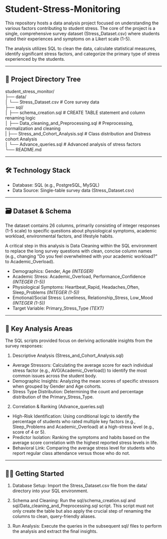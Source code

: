 # Student-Stress-Monitoring
This repository hosts a data analysis project focused on understanding the various factors contributing to student stress. The core of the project is a single, comprehensive survey dataset (Stress_Dataset.csv) where students rated their experiences and symptoms on a Likert scale (1-5).

The analysis utilizes SQL to clean the data, calculate statistical measures, identify significant stress factors, and categorize the primary type of stress experienced by the students.

_______________________________________________________________________________________________________________________________________________________________________

## **📂 Project Directory Tree**
student_stress_monitor/<br>
├── data/<br>
│   └── Stress_Dataset.csv          # Core survey data <br>
├── sql/<br>
│   ├── schema_creation.sql  # CREATE TABLE statement and column renaming logic <br>
│   ├── Data_cleaning_and_Preprocessing.sql         # Preprocessing, normalization and cleaning <br>
|   ├── Stress_and_Cohort_Analysis.sql              # Class distribution and Distress cohort Analysis  <br>
│   └── Advance_queries.sql      # Advanced analysis of stress factors  <br>
└── README.md <br>

_______________________________________________________________________________________________________________________________________________________________________

## **🛠️ Technology Stack**
- Database: SQL (e.g., PostgreSQL, MySQL)
- Data Source: Single-table survey data (Stress_Dataset.csv)

_______________________________________________________________________________________________________________________________________________________________________

## **🗃️ Dataset & Schema**
The dataset contains 26 columns, primarily consisting of integer responses (1-5 scale) to specific questions about physiological symptoms, academic workload, environmental factors, and lifestyle habits.

A critical step in this analysis is Data Cleaning within the SQL environment to replace the long survey questions with clean, concise column names (e.g., changing "Do you feel overwhelmed with your academic workload?" to Academic_Overload).

- Demographics: Gender, Age	_(INTEGER)_
- Academic Stress:	Academic_Overload, Performance_Confidence	_(INTEGER (1-5))_
- Physiological Symptoms:	Heartbeat_Rapid, Headaches_Often, Sleep_Problems	_(INTEGER (1-5))_
- Emotional/Social Stress:	Loneliness, Relationship_Stress, Low_Mood	_(INTEGER (1-5))_
- Target Variable:	Primary_Stress_Type	_(TEXT)_

_______________________________________________________________________________________________________________________________________________________________________

## **🚀 Key Analysis Areas**
The SQL scripts provided focus on deriving actionable insights from the survey responses:

1. Descriptive Analysis (Stress_and_Cohort_Analysis.sql)
- Average Stressors: Calculating the average score for each individual stress factor (e.g., AVG(Academic_Overload)) to identify the most common issues across the student body.
- Demographic Insights: Analyzing the mean scores of specific stressors when grouped by Gender and Age cohorts.
- Stress Type Distribution: Determining the count and percentage distribution of the Primary_Stress_Type.

2. Correlation & Ranking (Advance_queries.sql)
- High-Risk Identification: Using conditional logic to identify the percentage of students who rated multiple key factors (e.g., Sleep_Problems and Academic_Overload) at a high-stress level (e.g., score of 4 or 5).
- Predictor Isolation: Ranking the symptoms and habits based on the average score correlation with the highest reported stress levels in life.
- Behavioral Link: Comparing the average stress level for students who report regular class attendance versus those who do not.

_______________________________________________________________________________________________________________________________________________________________________

## **🧑‍💻 Getting Started**
1. Database Setup: Import the Stress_Dataset.csv file from the data/ directory into your SQL environment.

2. Schema and Cleaning: Run the sql/schema_creation.sql and sql/Data_cleaning_and_Preprocessing.sql script. This script must not only create the table but also apply the crucial step of renaming the columns to clean, query-friendly aliases.

3. Run Analysis: Execute the queries in the subsequent sql/ files to perform the analysis and extract the final insights.
